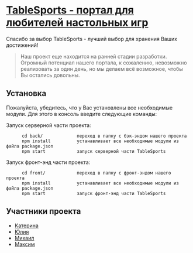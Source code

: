 # [TableSports - портал для любителей настольных игр](http://elbrus-football-league.herokuapp.com/)

Спасибо за выбор TableSports - лучший выбор для хранения Ваших достижений!

> Наш проект еще находится на ранней стадии разработки. Огромный потенциал нашего портала, к сожалению, невозможно реализовать за один день, но мы делаем всё возможное, чтобы Вы остались довольны.

Установка
------------
Пожалуйста, убедитесь, что у Вас установлены все необходимые модули. Для этого в консоль введите следующие команды:

Запуск серверной части проекта:
```
      cd back/             переход в папку с бэк-эндом нашего проекта
      npm install          устанавливает все необходимые модули из файла package.json
      npm start            запуск серверной части TableSports
```

Запуск фронт-энд части проекта:
```
      cd front/            переход в папку с фронт-эндом нашего проекта
      npm install          устанавливает все необходимые модули из файла package.json
      npm start            запуск фронт-энд части TableSports
```


Участники проекта
------------
* [Катерина](https://github.com/KaterinaZM/) 
* [Юлия](https://github.com/jtarasova/)
* [Михаил](https://github.com/mamboojamboo)
* [Максим](https://github.com/chexovm)

